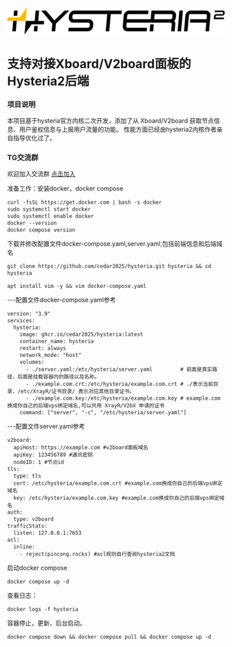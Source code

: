 # ![Hysteria 2](logo.svg)

# 支持对接Xboard/V2board面板的Hysteria2后端

### 项目说明
本项目基于hysteria官方内核二次开发，添加了从 Xboard/V2board 获取节点信息、用户鉴权信息与上报用户流量的功能。
性能方面已经由hysteria2内核作者亲自指导优化过了。

### TG交流群
欢迎加入交流群 [点击加入](https://t.me/+DcRt8AB2VbI2Yzc1)

准备工作：安装docker，docker compose
```
curl -fsSL https://get.docker.com | bash -s docker
sudo systemctl start docker
sudo systemctl enable docker
docker --version
docker compose version
```
下载并修改配置文件docker-compose.yaml,server.yaml,包括前端信息和后端域名
```
git clone https://github.com/cedar2025/hysteria.git hysteria && cd hysteria
```
```
apt install vim -y && vim docker-compose.yaml
```
---配置文件docker-compose.yaml参考
```
version: "3.9"
services:
  hysteria:
    image: ghcr.io/cedar2025/hysteria:latest
    container_name: hysteria
    restart: always
    network_mode: "host"
    volumes:
      - ./server.yaml:/etc/hysteria/server.yaml         # 前面是真实路径，后面是挂载容器内的路径以及名称。
      - ./example.com.crt:/etc/hysteria/example.com.crt # ./表示当前目录，/etc/XrayR/证书目录/ 表示对应其他目录证书。
      - ./example.com.key:/etc/hysteria/example.com.key # example.com 换成你自己的后端vps绑定域名,可以共用 XrayR/V2bX 申请的证书
    command: ["server", "-c", "/etc/hysteria/server.yaml"]
```
---配置文件server.yaml参考
```
v2board:
  apiHost: https://example.com #v2board面板域名
  apiKey: 123456789 #通讯密钥
  nodeID: 1 #节点id
tls:
  type: tls
  cert: /etc/hysteria/example.com.crt #example.com换成你自己的后端vps绑定域名
  key: /etc/hysteria/example.com.key #example.com换成你自己的后端vps绑定域名
auth:
  type: v2board
trafficStats:
  listen: 127.0.0.1:7653
acl: 
  inline: 
    - reject(pincong.rocks) #acl规则自行查阅hysteria2文档
```
启动docker compose
```
docker compose up -d
```
查看日志：
```
docker logs -f hysteria
```
容器停止，更新，后台启动。
```
docker compose down && docker compose pull && docker compose up -d
```
